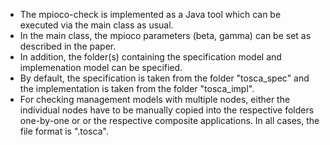 - The mpioco-check is implemented as a Java tool which can be executed via the main class as usual.
- In the main class, the mpioco parameters (beta, gamma) can be set as described in the paper.
- In addition, the folder(s) containing the specification model and
implemenation model can be specified.
- By default, the specification is taken from the folder "tosca_spec" and the implementation is taken from the folder "tosca_impl".
- For checking management models with multiple nodes, either the individual nodes have to be manually copied into the respective folders one-by-one or
or the respective composite applications. In all cases, the file format is ".tosca".
